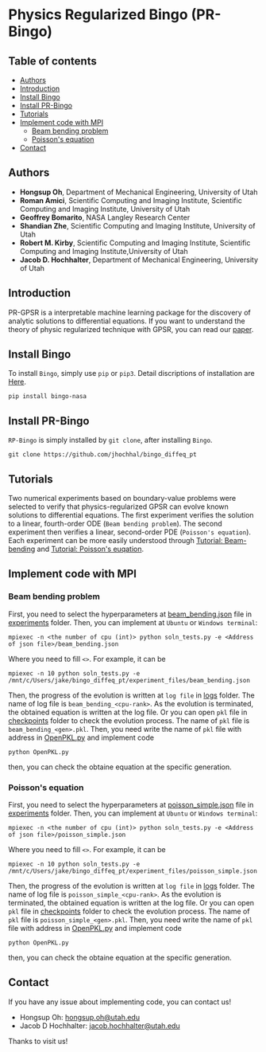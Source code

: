 # Physics Regularized Bingo (PR-Bingo)
## Table of contents
    
* [Authors](#Authors)
* [Introduction](#Introduction)
* [Install Bingo](#Install-Bingo)
* [Install PR-Bingo](#Install-PR-Bingo)
* [Tutorials](#Tutorials)
* [Implement code with MPI](#Implement-code-with-MPI)
   * [Beam bending problem](Beam-bending-problem)
   * [Poisson's equation](Poisson's-equationm)
* [Contact](#Contact)

## Authors
- <b>Hongsup Oh</b>, Department of Mechanical Engineering, University of Utah
- <b>Roman Amici</b>, Scientific Computing and Imaging Institute, Scientific Computing and Imaging Institute, University of Utah
- <b>Geoffrey Bomarito</b>, NASA Langley Research Center
- <b>Shandian Zhe</b>, Scientific Computing and Imaging Institute, University of Utah
- <b>Robert M. Kirby</b>, Scientific Computing and Imaging Institute, Scientific Computing and Imaging Institute,University of Utah
- <b>Jacob D. Hochhalter</b>, Department of Mechanical Engineering, University of Utah

## Introduction
PR-GPSR is a interpretable machine learning package for the discovery of analytic solutions to differential equations. If you want to understand the theory of physic regularized technique with GPSR, you can read our [paper](https://arxiv.org/abs/2302.03175).

## Install Bingo
To install `Bingo`, simply use `pip` or `pip3`. Detail discriptions of installation are [Here](https://nightdr.github.io/bingo/installation.html).
```
pip install bingo-nasa
```

## Install PR-Bingo
`RP-Bingo` is simply installed by `git clone`, after installing `Bingo`.
```
git clone https://github.com/jhochhal/bingo_diffeq_pt
```
## Tutorials
Two numerical experiments based on boundary-value
problems were selected to verify that physics-regularized
GPSR can evolve known solutions to differential equations. The first experiment verifies the solution to a linear,
fourth-order ODE (`Beam bending problem`). The second experiment then verifies a
linear, second-order PDE (`Poisson's equation`). Each experiment can be more easily understood through [Tutorial: Beam-bending](https://github.com/jhochhal/bingo_diffeq_pt/blob/master/Tutorial_Beambending.ipynb) and [Tutorial: Poisson's euqation](https://github.com/jhochhal/bingo_diffeq_pt/blob/master/Tutorial_Poisson.ipynb).

## Implement code with MPI
### Beam bending problem
First, you need to select the hyperparameters at [beam_bending.json](https://github.com/jhochhal/bingo_diffeq_pt/blob/master/experiment_files/beam_bending.json) file in [experiments](https://github.com/jhochhal/bingo_diffeq_pt/tree/master/experiment_files) folder.
Then, you can implement at `Ubuntu` or `Windows terminal`:
```
mpiexec -n <the number of cpu (int)> python soln_tests.py -e <Address of json file>/beam_bending.json
```
Where you need to fill `<>`. For example, it can be 
```
mpiexec -n 10 python soln_tests.py -e /mnt/c/Users/jake/bingo_diffeq_pt/experiment_files/beam_bending.json
```
Then, the progress of the evolution is written at `log file` in [logs](https://github.com/jhochhal/bingo_diffeq_pt/tree/master/logs) folder. The name of log file is `beam_bending_<cpu-rank>`. As the evolution is terminated, the obtained equation is written at the log file. Or you can open `pkl` file in [checkpoints](https://github.com/jhochhal/bingo_diffeq_pt/tree/master/checkpoints) folder to check the evolution process. The name of `pkl` file is `beam_bending_<gen>.pkl`. Then, you need write the name of `pkl` file with address in [OpenPKL.py](https://github.com/jhochhal/bingo_diffeq_pt/blob/master/OpenPKL.py) and implement code
```
python OpenPKL.py
```
then, you can check the obtaine equation at the specific generation. 
### Poisson's equation
First, you need to select the hyperparameters at [poisson_simple.json](https://github.com/jhochhal/bingo_diffeq_pt/blob/master/experiment_files/poisson_simple.json) file in [experiments](https://github.com/jhochhal/bingo_diffeq_pt/tree/master/experiment_files) folder.
Then, you can implement at `Ubuntu` or `Windows terminal`:
```
mpiexec -n <the number of cpu (int)> python soln_tests.py -e <Address of json file>/poisson_simple.json
```
Where you need to fill `<>`. For example, it can be 
```
mpiexec -n 10 python soln_tests.py -e /mnt/c/Users/jake/bingo_diffeq_pt/experiment_files/poisson_simple.json
```
Then, the progress of the evolution is written at `log file` in [logs](https://github.com/jhochhal/bingo_diffeq_pt/tree/master/logs) folder. The name of log file is `poisson_simple_<cpu-rank>`. As the evolution is terminated, the obtained equation is written at the log file. Or you can open `pkl` file in [checkpoints](https://github.com/jhochhal/bingo_diffeq_pt/tree/master/checkpoints) folder to check the evolution process. The name of `pkl` file is `poisson_simple_<gen>.pkl`. Then, you need write the name of `pkl` file with address in [OpenPKL.py](https://github.com/jhochhal/bingo_diffeq_pt/blob/master/OpenPKL.py) and implement code
```
python OpenPKL.py
```
then, you can check the obtaine equation at the specific generation. 
## Contact
If you have any issue about implementing code, you can contact us!

- Hongsup Oh: hongsup.oh@utah.edu
- Jacob D Hochhalter: jacob.hochhalter@utah.edu

Thanks to visit us!
